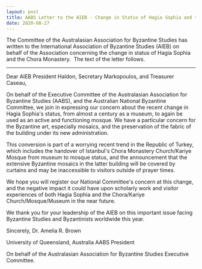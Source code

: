 ```yaml
---
layout: post
title: AABS Letter to the AIEB - Change in Status of Hagia Sophia and the Chora Monastery
date: 2020-08-27
---
```


The Committee of the Australasian Association for Byzantine Studies has
written to the International Association of Byzantine Studies (AIEB) on
behalf of the Association concerning the change in status of Hagia
Sophia and the Chora Monastery.  The text of the letter follows.




_____________________________________________


Dear AIEB President Haldon, Secretary Markopoulos, and Treasurer
Caseau,

On behalf of the Executive Committee of the
Australasian Association for Byzantine Studies (AABS), and the
Australian National Byzantine Committee, we join in expressing our
concern about the recent change in Hagia Sophia's status, from almost a
century as a museum, to again be used as an active and functioning
mosque. We have a particular concern for the Byzantine art, especially
mosaics, and the preservation of the fabric of the building under its
new administration.

This conversion is part of a worrying
recent trend in the Republic of Turkey, which includes the handover of
Istanbul's Chora Monastery Church/Kariye Mosque from museum to mosque
status, and the announcement that the extensive Byzantine mosaics in the
latter building will be covered by curtains and may be inaccessible to
visitors outside of prayer times.

We hope you will register
our National Committee's concern at this change, and the negative
impact it could have upon scholarly work and visitor experiences of both
Hagia Sophia and the Chora/Kariye Church/Mosque/Museum in the near
future.

We thank you for your leadership of the AIEB on this
important issue facing Byzantine Studies and Byzantinists worldwide this
year.

Sincerely,
Dr. Amelia R.
Brown

University of Queensland, Australia
AABS
President

On behalf of the Australasian Association for
Byzantine Studies Executive Committee.
